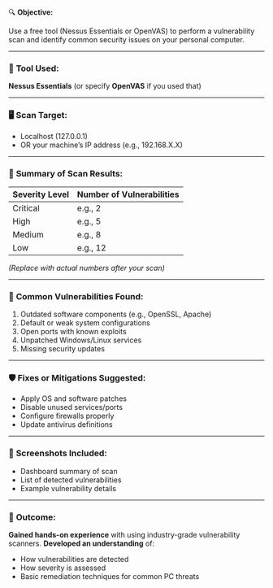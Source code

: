  🔍 **Objective:**

Use a free tool (Nessus Essentials or OpenVAS) to perform a vulnerability scan and identify common security issues on your personal computer.

---

### 🧰 **Tool Used:**

**Nessus Essentials** (or specify **OpenVAS** if you used that)

---

### 🖥️ **Scan Target:**

* Localhost (127.0.0.1)
* OR your machine’s IP address (e.g., 192.168.X.X)

---

### 📄 **Summary of Scan Results:**

| Severity Level | Number of Vulnerabilities |
| -------------- | ------------------------- |
| Critical       | e.g., 2                   |
| High           | e.g., 5                   |
| Medium         | e.g., 8                   |
| Low            | e.g., 12                  |

*(Replace with actual numbers after your scan)*

---

### 🔧 **Common Vulnerabilities Found:**

1. Outdated software components (e.g., OpenSSL, Apache)
2. Default or weak system configurations
3. Open ports with known exploits
4. Unpatched Windows/Linux services
5. Missing security updates

---

### 🛡️ **Fixes or Mitigations Suggested:**

* Apply OS and software patches
* Disable unused services/ports
* Configure firewalls properly
* Update antivirus definitions

---

### 📸 **Screenshots Included:**

* Dashboard summary of scan
* List of detected vulnerabilities
* Example vulnerability details

---

### 🎯 **Outcome:**

**Gained hands-on experience** with using industry-grade vulnerability scanners.
**Developed an understanding** of:

* How vulnerabilities are detected
* How severity is assessed
* Basic remediation techniques for common PC threats
